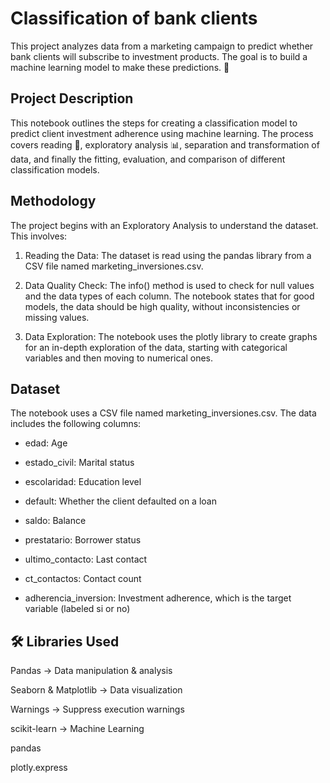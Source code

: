 
# Classification of bank clients
This project analyzes data from a marketing campaign to predict whether bank clients will subscribe to investment products. The goal is to build a machine learning model to make these predictions. 🎯

## Project Description
This notebook outlines the steps for creating a classification model to predict client investment adherence using machine learning. The process covers reading 📖, exploratory analysis 📊, separation and transformation of data, and finally the fitting, evaluation, and comparison of different classification models.

## Methodology
The project begins with an Exploratory Analysis to understand the dataset. This involves:

1. Reading the Data: The dataset is read using the pandas library from a CSV file named marketing_inversiones.csv.

2. Data Quality Check: The info() method is used to check for null values and the data types of each column. The notebook states that for good models, the data should be high quality, without inconsistencies or missing values.

3. Data Exploration: The notebook uses the plotly library to create graphs for an in-depth exploration of the data, starting with categorical variables and then moving to numerical ones.

## Dataset
The notebook uses a CSV file named marketing_inversiones.csv. The data includes the following columns:

* edad: Age

* estado_civil: Marital status

* escolaridad: Education level

* default: Whether the client defaulted on a loan

* saldo: Balance

* prestatario: Borrower status

* ultimo_contacto: Last contact

* ct_contactos: Contact count

* adherencia_inversion: Investment adherence, which is the target variable (labeled si or no)

## 🛠️ Libraries Used

Pandas → Data manipulation & analysis

Seaborn & Matplotlib → Data visualization

Warnings → Suppress execution warnings

scikit-learn → Machine Learning

pandas

plotly.express

